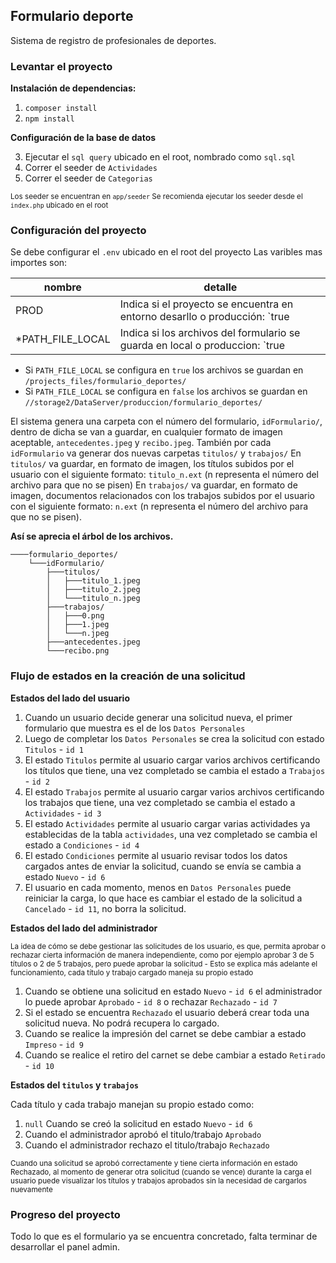 ## Formulario deporte

Sistema de registro de profesionales de deportes.

### Levantar el proyecto

<b>Instalación de dependencias:</b>

1) `composer install`
2) `npm install`

<b>Configuración de la base de datos</b>

3) Ejecutar el `sql query` ubicado en el root, nombrado como `sql.sql`
4) Correr el seeder de `Actividades`
5) Correr el seeder de `Categorias`

<small> Los seeder se encuentran en `app/seeder` </small>
<small> Se recomienda ejecutar los seeder desde el `index.php` ubicado en el root </small>

### Configuración del proyecto

Se debe configurar el `.env` ubicado en el root del proyecto
Las varibles mas importes son:

nombre              | detalle
-------             |--------
PROD                | Indica si el proyecto se encuentra en entorno desarllo o producción: `true | false`
*PATH_FILE_LOCAL     | Indica si los archivos del formulario se guarda en local o produccion: `true | false`

* Si `PATH_FILE_LOCAL` se configura en `true` los archivos se guardan en `/projects_files/formulario_deportes/`
* Si `PATH_FILE_LOCAL` se configura en `false` los archivos se guardan en `//storage2/DataServer/produccion/formulario_deportes/`

El sistema genera una carpeta con el número del formulario, `idFormulario/`, dentro de dicha se van a guardar, en cualquier formato de imagen aceptable, `antecedentes.jpeg` y `recibo.jpeg`.
También por cada `idFormulario` va generar dos nuevas carpetas `titulos/` y `trabajos/`
En `titulos/` va guardar, en formato de imagen, los títulos subidos por el usuario con el siguiente formato: `titulo_n.ext` (n representa el número del archivo para que no se pisen)
En `trabajos/` va guardar, en formato de imagen, documentos relacionados con los trabajos subidos por el usuario con el siguiente formato: `n.ext` (n representa el número del archivo para que no se pisen).

<b>Así se aprecia el árbol de los archivos.</b>

```tree
────formulario_deportes/
    └───idFormulario/
        ├───titulos/
        │   ├───titulo_1.jpeg
        │   ├───titulo_2.jpeg
        │   └───titulo_n.jpeg
        ├───trabajos/
        │   ├───0.png
        │   ├───1.jpeg
        │   └───n.jpeg
        ├───antecedentes.jpeg
        └───recibo.png
```

### Flujo de estados en la creación de una solicitud

<b>Estados del lado del usuario</b>

1) Cuando un usuario decide generar una solicitud nueva, el primer formulario que muestra es el de los `Datos Personales`
2) Luego de completar los `Datos Personales` se crea la solicitud con estado `Titulos` - `id 1`
3) El estado `Titulos` permite al usuario cargar varios archivos certificando los títulos que tiene, una vez completado se cambia el estado a `Trabajos` - `id 2`
4) El estado `Trabajos` permite al usuario cargar varios archivos certificando los trabajos que tiene, una vez completado se cambia el estado a `Actividades` - `id 3`
5) El estado `Actividades` permite al usuario cargar varias actividades ya establecidas de la tabla `actividades`, una vez completado se cambia el estado a `Condiciones` - `id 4`
6) El estado `Condiciones` permite al usuario revisar todos los datos cargados antes de enviar la solicitud, cuando se envía se cambia a estado `Nuevo` - `id 6`
7) El usuario en cada momento, menos en `Datos Personales` puede reiniciar la carga, lo que hace es cambiar el estado de la solicitud a `Cancelado` - `id 11`, no borra la solicitud.

<b>Estados del lado del administrador</b>

<small> La idea de cómo se debe gestionar las solicitudes de los usuario, es que, permita aprobar o rechazar cierta información de manera independiente, como por ejemplo aprobar 3 de 5 títulos o 2 de 5 trabajos, pero puede aprobar la solicitud -  Esto se explica más adelante el funcionamiento, cada título y trabajo cargado maneja su propio estado</small>

1) Cuando se obtiene una solicitud en estado `Nuevo` - `id 6` el administrador lo puede aprobar `Aprobado` - `id 8` o rechazar `Rechazado` - `id 7`
2) Si el estado se encuentra `Rechazado` el usuario deberá crear toda una solicitud nueva. No podrá recupera lo cargado.
3) Cuando se realice la impresión del carnet se debe cambiar a estado `Impreso` - `id 9`
4) Cuando se realice el retiro del carnet se debe cambiar a estado `Retirado` - `id 10`

<b>Estados del `titulos` y `trabajos`</b>

Cada título y cada trabajo manejan su propio estado como:

1) `null` Cuando se creó la solicitud en estado `Nuevo` - `id 6`
2) Cuando el administrador aprobó el titulo/trabajo  `Aprobado`
3) Cuando el administrador rechazo el titulo/trabajo `Rechazado`

<small>Cuando una solicitud se aprobó correctamente y tiene cierta información en estado Rechazado, al momento de generar otra solicitud (cuando se vence) durante la carga el usuario puede visualizar los títulos y trabajos aprobados sin la necesidad de cargarlos nuevamente</small>


### Progreso del proyecto
Todo lo que es el formulario ya se encuentra concretado, falta terminar de desarrollar el panel admin.
